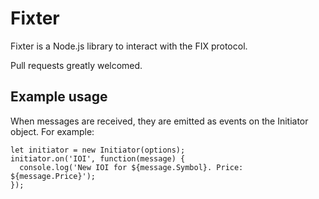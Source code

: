 # Fixter

Fixter is a Node.js library to interact with the FIX protocol.

Pull requests greatly welcomed.

## Example usage
When messages are received, they are emitted as events on the Initiator object. For example:
```
let initiator = new Initiator(options);
initiator.on('IOI', function(message) {
  console.log('New IOI for ${message.Symbol}. Price: ${message.Price}');
});
```
